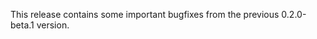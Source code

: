 <!--
    Add a summary for the release here.

    If you don't change this message, or if this file is empty, the release
    will not be created. -->
    
This release contains some important bugfixes from the previous 0.2.0-beta.1 version.
